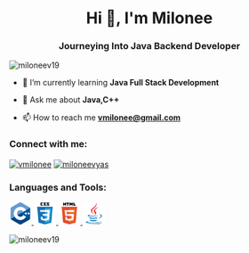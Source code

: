 <h1 align="center">Hi 👋, I'm Milonee</h1>
<h3 align="center">Journeying Into Java Backend Developer</h3>

<p align="left"> <img src="https://komarev.com/ghpvc/?username=miloneev19&label=Profile%20views&color=0e75b6&style=flat" alt="miloneev19" /> </p>

- 🌱 I’m currently learning **Java Full Stack Development**

- 💬 Ask me about **Java,C++**

- 📫 How to reach me **vmilonee@gmail.com**

<h3 align="left">Connect with me:</h3>
<p align="left">
<a href="https://www.hackerrank.com/vmilonee" target="blank"><img align="center" src="https://raw.githubusercontent.com/rahuldkjain/github-profile-readme-generator/master/src/images/icons/Social/hackerrank.svg" alt="vmilonee" height="30" width="40" /></a>
<a href="https://auth.geeksforgeeks.org/user/miloneevyas" target="blank"><img align="center" src="https://raw.githubusercontent.com/rahuldkjain/github-profile-readme-generator/master/src/images/icons/Social/geeks-for-geeks.svg" alt="miloneevyas" height="30" width="40" /></a>
</p>

<h3 align="left">Languages and Tools:</h3>
<p align="left"> <a href="https://www.w3schools.com/cpp/" target="_blank" rel="noreferrer"> <img src="https://raw.githubusercontent.com/devicons/devicon/master/icons/cplusplus/cplusplus-original.svg" alt="cplusplus" width="40" height="40"/> </a> <a href="https://www.w3schools.com/css/" target="_blank" rel="noreferrer"> <img src="https://raw.githubusercontent.com/devicons/devicon/master/icons/css3/css3-original-wordmark.svg" alt="css3" width="40" height="40"/> </a> <a href="https://www.w3.org/html/" target="_blank" rel="noreferrer"> <img src="https://raw.githubusercontent.com/devicons/devicon/master/icons/html5/html5-original-wordmark.svg" alt="html5" width="40" height="40"/> </a> <a href="https://www.java.com" target="_blank" rel="noreferrer"> <img src="https://raw.githubusercontent.com/devicons/devicon/master/icons/java/java-original.svg" alt="java" width="40" height="40"/> </a> </p>

<p><img align="center" src="https://github-readme-stats.vercel.app/api/top-langs?username=miloneev19&show_icons=true&locale=en&layout=compact" alt="miloneev19" /></p>
